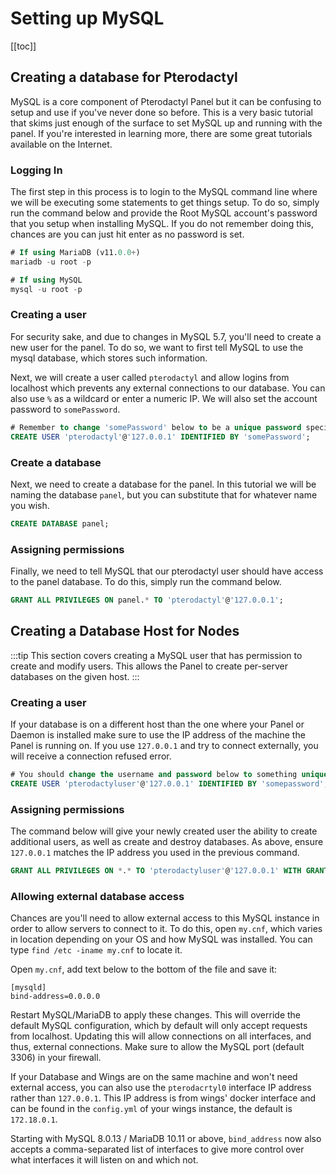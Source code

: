 # Setting up MySQL
[[toc]]


## Creating a database for Pterodactyl
MySQL is a core component of Pterodactyl Panel but it can be confusing to setup and use if you've never done so before.
This is a very basic tutorial that skims just enough of the surface to set MySQL up and running with the panel.
If you're interested in learning more, there are some great tutorials available on the Internet.

### Logging In
The first step in this process is to login to the MySQL command line where we will be executing some statements to get
things setup. To do so, simply run the command below and provide the Root MySQL account's password that you setup when
installing MySQL. If you do not remember doing this, chances are you can just hit enter as no password is set.

```sql
# If using MariaDB (v11.0.0+)
mariadb -u root -p

# If using MySQL
mysql -u root -p
```

### Creating a user
For security sake, and due to changes in MySQL 5.7, you'll need to create a new user for the panel. To do so, we want
to first tell MySQL to use the mysql database, which stores such information.

Next, we will create a user called `pterodactyl` and allow logins from localhost which prevents any external connections
to our database. You can also use `%` as a wildcard or enter a numeric IP. We will also set the account password
to `somePassword`.

``` sql
# Remember to change 'somePassword' below to be a unique password specific to this account.
CREATE USER 'pterodactyl'@'127.0.0.1' IDENTIFIED BY 'somePassword';
```

### Create a database
Next, we need to create a database for the panel. In this tutorial we will be naming the database `panel`, but you can
substitute that for whatever name you wish.

``` sql
CREATE DATABASE panel;
```

### Assigning permissions
Finally, we need to tell MySQL that our pterodactyl user should have access to the panel database. To do this, simply
run the command below.

``` sql
GRANT ALL PRIVILEGES ON panel.* TO 'pterodactyl'@'127.0.0.1';
```

## Creating a Database Host for Nodes
:::tip
This section covers creating a MySQL user that has permission to create and modify users. This allows the Panel to create per-server databases on the given host.
:::

### Creating a user
If your database is on a different host than the one where your Panel or Daemon is installed make sure to use the IP address of the machine the Panel is running on. If you use `127.0.0.1` and try to connect externally, you will receive a connection refused error.

```sql
# You should change the username and password below to something unique.
CREATE USER 'pterodactyluser'@'127.0.0.1' IDENTIFIED BY 'somepassword';
```

### Assigning permissions
The command below will give your newly created user the ability to create additional users, as well as create and destroy databases. As above, ensure `127.0.0.1` matches the IP address you used in the previous command.

```sql
GRANT ALL PRIVILEGES ON *.* TO 'pterodactyluser'@'127.0.0.1' WITH GRANT OPTION;
```

### Allowing external database access
Chances are you'll need to allow external access to this MySQL instance in order to allow servers to connect to it. To do this, open `my.cnf`, which varies in location depending on your OS and how MySQL was installed. You can type `find /etc -iname my.cnf` to locate it.

Open `my.cnf`, add text below to the bottom of the file and save it:
```
[mysqld]
bind-address=0.0.0.0
```
Restart MySQL/MariaDB to apply these changes. This will override the default MySQL configuration, which by default will only accept requests from localhost. Updating this will allow connections on all interfaces, and thus, external connections. Make sure to allow the MySQL port (default 3306) in your firewall.

If your Database and Wings are on the same machine and won't need external access, you can also use the `pterodacrtyl0` interface IP address rather than `127.0.0.1`. This IP address is from wings' docker interface and can be found in the `config.yml` of your wings instance, the default is `172.18.0.1`.

Starting with MySQL 8.0.13 / MariaDB 10.11 or above, `bind_address` now also accepts a comma-separated list of interfaces to give more control over what interfaces it will listen on and which not.
